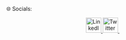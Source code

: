 🌐 Socials:<br>

<p align="center">
  <a href="https://www.linkedin.com/in/rashmika-naveen-9b21b32b1?utm_source=share&utm_campaign=share_via&utm_content=profile&utm_medium=android_app">
    <img src="![linkedin](https://github.com/user-attachments/assets/0284ba28-6fd1-4935-a5a2-124d471fdc97) " alt="LinkedIn" width="40" height="40"/>



  </a>
  <a href="rashmikay.22@cse.mrt.ac.lk">
    <img src="https://github.com/user-attachments/assets/930c9ad4-a9fa-499e-9867-af928c2539ff" alt="Twitter" width="40" height="40"/>
  </a>
  <a href="https://web.facebook.com/rashmika.naveen">
    <img src="![facebook](https://github.com/user-attachments/assets/feab3ce1-ef00-4ed1-a433-a69497e20750)" alt="Facebook" width="1" height="1"/>


  </a>
</p>


<!--- 🌱 I’m currently learning CSE at the University of Moratuwa...
 💞️ I’m looking to collaborae on ...
- 📫 How to reach me ...--->

<!---
rashmikanaveen/rashmikanaveen is a ✨ special ✨ repository because its `README.md` (this file) appears on your GitHub profile.
You can click the Preview link to take a look at your changes.
--->
